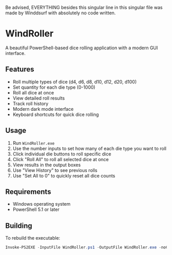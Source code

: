 Be advised, EVERYTHING besides this singular line in this singular file was made by Winddsurf with absolutely no code written.

# WindRoller

A beautiful PowerShell-based dice rolling application with a modern GUI interface.

## Features

- Roll multiple types of dice (d4, d6, d8, d10, d12, d20, d100)
- Set quantity for each die type (0-1000)
- Roll all dice at once
- View detailed roll results
- Track roll history
- Modern dark mode interface
- Keyboard shortcuts for quick dice rolling

## Usage

1. Run `WindRoller.exe`
2. Use the number inputs to set how many of each die type you want to roll
3. Click individual die buttons to roll specific dice
4. Click "Roll All" to roll all selected dice at once
5. View results in the output boxes
6. Use "View History" to see previous rolls
7. Use "Set All to 0" to quickly reset all dice counts

## Requirements

- Windows operating system
- PowerShell 5.1 or later

## Building

To rebuild the executable:
```powershell
Invoke-PS2EXE -InputFile WindRoller.ps1 -OutputFile WindRoller.exe -noConsole -title "WindRoller" -description "A beautiful dice rolling application" -company "WindRoller" -product "WindRoller" -copyright "WindRoller" -version "1.0.0.0"
